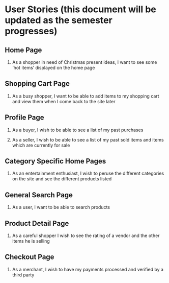 # User Stories (this document will be updated as the semester progresses)

## Home Page

1. As a shopper in need of Christmas present ideas, I want to see some ‘hot items’ displayed on the home page

## Shopping Cart Page

1. As a busy shopper, I want to be able to add items to my shopping cart and view them when I come back to the site later

## Profile Page

1. As a buyer, I wish to be able to see a list of my past purchases

2. As a seller, I wish to be able to see a list of my past sold items and items which are currently for sale

## Category Specific Home Pages

1. As an entertainment enthusiast, I wish to peruse the different categories on the site and see the different products listed

## General Search Page

1. As a user, I want to be able to search products

## Product Detail Page

1. As a careful shopper I wish to see the rating of a vendor and the other items he is selling

## Checkout Page 

1. As a merchant, I wish to have my payments processed and verified by a third party
